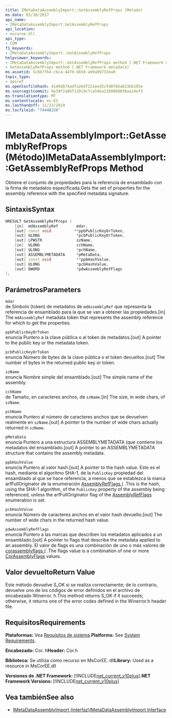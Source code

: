 ```yaml
---
title: IMetaDataAssemblyImport::GetAssemblyRefProps (Método)
ms.date: 03/30/2017
api_name:
- IMetaDataAssemblyImport.GetAssemblyRefProps
api_location:
- mscoree.dll
api_type:
- COM
f1_keywords:
- IMetaDataAssemblyImport::GetAssemblyRefProps
helpviewer_keywords:
- IMetaDataAssemblyImport::GetAssemblyRefProps method [.NET Framework metadata]
- GetAssemblyRefProps method [.NET Framework metadata]
ms.assetid: 5c6b7fb4-cbca-4479-b650-ab9a99732ea0
topic_type:
- apiref
ms.openlocfilehash: 4149db74adfa26df221eed5c590766a023bb105e
ms.sourcegitcommit: 9a39f2a06f110c9c7ca54ba216900d038aa14ef3
ms.translationtype: MT
ms.contentlocale: es-ES
ms.lasthandoff: 11/23/2019
ms.locfileid: "74448226"
---
```

# <a name="imetadataassemblyimportgetassemblyrefprops-method"></a><span data-ttu-id="2ef8a-102">IMetaDataAssemblyImport::GetAssemblyRefProps (Método)</span><span class="sxs-lookup"><span data-stu-id="2ef8a-102">IMetaDataAssemblyImport::GetAssemblyRefProps Method</span></span>
<span data-ttu-id="2ef8a-103">Obtiene el conjunto de propiedades para la referencia de ensamblado con la firma de metadatos especificada.</span><span class="sxs-lookup"><span data-stu-id="2ef8a-103">Gets the set of properties for the assembly reference with the specified metadata signature.</span></span>  
  
## <a name="syntax"></a><span data-ttu-id="2ef8a-104">Sintaxis</span><span class="sxs-lookup"><span data-stu-id="2ef8a-104">Syntax</span></span>  
  
```cpp  
HRESULT GetAssemblyRefProps (  
    [in]  mdAssemblyRef        mdar,   
    [out] const void          **ppbPublicKeyOrToken,   
    [out] ULONG                *pcbPublicKeyOrToken,   
    [out] LPWSTR               szName,   
    [in]  ULONG                cchName,   
    [out] ULONG                *pchName,   
    [out] ASSEMBLYMETADATA     *pMetaData,   
    [out] const void           **ppbHashValue,   
    [out] ULONG                *pcbHashValue,   
    [out] DWORD                *pdwAssemblyRefFlags  
);  
```  
  
## <a name="parameters"></a><span data-ttu-id="2ef8a-105">Parámetros</span><span class="sxs-lookup"><span data-stu-id="2ef8a-105">Parameters</span></span>  
 `mdar`  
 <span data-ttu-id="2ef8a-106">de Símbolo (token) de metadatos de `mdAssemblyRef` que representa la referencia de ensamblado para la que se van a obtener las propiedades.</span><span class="sxs-lookup"><span data-stu-id="2ef8a-106">[in] The `mdAssemblyRef` metadata token that represents the assembly reference for which to get the properties.</span></span>  
  
 `ppbPublicKeyOrToken`  
 <span data-ttu-id="2ef8a-107">enuncia Puntero a la clave pública o al token de metadatos.</span><span class="sxs-lookup"><span data-stu-id="2ef8a-107">[out] A pointer to the public key or the metadata token.</span></span>  
  
 `pcbPublicKeyOrToken`  
 <span data-ttu-id="2ef8a-108">enuncia Número de bytes de la clave pública o el token devueltos.</span><span class="sxs-lookup"><span data-stu-id="2ef8a-108">[out] The number of bytes in the returned public key or token.</span></span>  
  
 `szName`  
 <span data-ttu-id="2ef8a-109">enuncia Nombre simple del ensamblado.</span><span class="sxs-lookup"><span data-stu-id="2ef8a-109">[out] The simple name of the assembly.</span></span>  
  
 `cchName`  
 <span data-ttu-id="2ef8a-110">de Tamaño, en caracteres anchos, de `szName`.</span><span class="sxs-lookup"><span data-stu-id="2ef8a-110">[in] The size, in wide chars, of `szName`.</span></span>  
  
 `pchName`  
 <span data-ttu-id="2ef8a-111">enuncia Puntero al número de caracteres anchos que se devuelven realmente en `szName`.</span><span class="sxs-lookup"><span data-stu-id="2ef8a-111">[out] A pointer to the number of wide chars actually returned in `szName`.</span></span>  
  
 `pMetaData`  
 <span data-ttu-id="2ef8a-112">enuncia Puntero a una estructura ASSEMBLYMETADATA (que contiene los metadatos del ensamblado.</span><span class="sxs-lookup"><span data-stu-id="2ef8a-112">[out] A pointer to an ASSEMBLYMETADATA structure that contains the assembly metadata.</span></span>  
  
 `ppbHashValue`  
 <span data-ttu-id="2ef8a-113">enuncia Puntero al valor hash.</span><span class="sxs-lookup"><span data-stu-id="2ef8a-113">[out] A pointer to the hash value.</span></span> <span data-ttu-id="2ef8a-114">Este es el hash, mediante el algoritmo SHA-1, de la `PublicKey` propiedad del ensamblado al que se hace referencia, a menos que se establezca la marca arfFullOriginator de la enumeración [AssemblyRefFlags (](../../../../docs/framework/unmanaged-api/metadata/assemblyrefflags-enumeration.md) .</span><span class="sxs-lookup"><span data-stu-id="2ef8a-114">This is the hash, using the SHA-1 algorithm, of the `PublicKey` property of the assembly being referenced, unless the arfFullOriginator flag of the [AssemblyRefFlags](../../../../docs/framework/unmanaged-api/metadata/assemblyrefflags-enumeration.md) enumeration is set.</span></span>  
  
 `pcbHashValue`  
 <span data-ttu-id="2ef8a-115">enuncia Número de caracteres anchos en el valor hash devuelto.</span><span class="sxs-lookup"><span data-stu-id="2ef8a-115">[out] The number of wide chars in the returned hash value.</span></span>  
  
 `pdwAssemblyRefFlags`  
 <span data-ttu-id="2ef8a-116">enuncia Puntero a las marcas que describen los metadatos aplicados a un ensamblado.</span><span class="sxs-lookup"><span data-stu-id="2ef8a-116">[out] A pointer to flags that describe the metadata applied to an assembly.</span></span> <span data-ttu-id="2ef8a-117">El valor de flags es una combinación de uno o más valores de [corassemblyflags (](../../../../docs/framework/unmanaged-api/metadata/corassemblyflags-enumeration.md) .</span><span class="sxs-lookup"><span data-stu-id="2ef8a-117">The flags value is a combination of one or more [CorAssemblyFlags](../../../../docs/framework/unmanaged-api/metadata/corassemblyflags-enumeration.md) values.</span></span>  
  
## <a name="return-value"></a><span data-ttu-id="2ef8a-118">Valor devuelto</span><span class="sxs-lookup"><span data-stu-id="2ef8a-118">Return Value</span></span>  
 <span data-ttu-id="2ef8a-119">Este método devuelve S_OK si se realiza correctamente; de lo contrario, devuelve uno de los códigos de error definidos en el archivo de encabezado Winerror. h.</span><span class="sxs-lookup"><span data-stu-id="2ef8a-119">This method returns S_OK if it succeeds; otherwise, it returns one of the error codes defined in the Winerror.h header file.</span></span>  
  
## <a name="requirements"></a><span data-ttu-id="2ef8a-120">Requisitos</span><span class="sxs-lookup"><span data-stu-id="2ef8a-120">Requirements</span></span>  
 <span data-ttu-id="2ef8a-121">**Plataformas:** Vea [Requisitos de sistema](../../../../docs/framework/get-started/system-requirements.md).</span><span class="sxs-lookup"><span data-stu-id="2ef8a-121">**Platforms:** See [System Requirements](../../../../docs/framework/get-started/system-requirements.md).</span></span>  
  
 <span data-ttu-id="2ef8a-122">**Encabezado:** Cor. h</span><span class="sxs-lookup"><span data-stu-id="2ef8a-122">**Header:** Cor.h</span></span>  
  
 <span data-ttu-id="2ef8a-123">**Biblioteca:** Se utiliza como recurso en MsCorEE. dll</span><span class="sxs-lookup"><span data-stu-id="2ef8a-123">**Library:** Used as a resource in MsCorEE.dll</span></span>  
  
 <span data-ttu-id="2ef8a-124">**Versiones de .NET Framework:** [!INCLUDE[net_current_v10plus](../../../../includes/net-current-v10plus-md.md)]</span><span class="sxs-lookup"><span data-stu-id="2ef8a-124">**.NET Framework Versions:** [!INCLUDE[net_current_v10plus](../../../../includes/net-current-v10plus-md.md)]</span></span>  
  
## <a name="see-also"></a><span data-ttu-id="2ef8a-125">Vea también</span><span class="sxs-lookup"><span data-stu-id="2ef8a-125">See also</span></span>

- [<span data-ttu-id="2ef8a-126">IMetaDataAssemblyImport (interfaz)</span><span class="sxs-lookup"><span data-stu-id="2ef8a-126">IMetaDataAssemblyImport Interface</span></span>](../../../../docs/framework/unmanaged-api/metadata/imetadataassemblyimport-interface.md)
